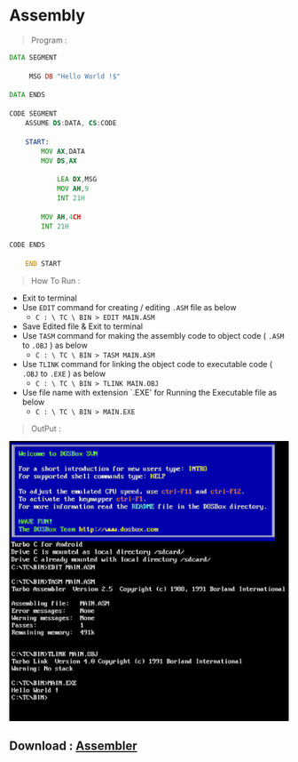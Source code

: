 # Assembly

> Program :

```asm
DATA SEGMENT

     MSG DB "Hello World !$"
     
DATA ENDS

CODE SEGMENT  
    ASSUME DS:DATA, CS:CODE
    
    START:
        MOV AX,DATA
        MOV DS,AX
        
            LEA DX,MSG
            MOV AH,9
            INT 21H
        
        MOV AH,4CH
        INT 21H
        
CODE ENDS

    END START
```

> How To Run :
 
   * Exit to terminal
   * Use `EDIT` command for creating / editing `.ASM` file as below
      * `C : \ TC \ BIN > EDIT MAIN.ASM`
   * Save Edited file & Exit to terminal
   * Use `TASM` command for making the assembly code to object code ( `.ASM` to `.OBJ` ) as below
      * `C : \ TC \ BIN > TASM MAIN.ASM`
   * Use `TLINK` command for linking the object code to executable code ( `.OBJ` to `.EXE` ) as below
      * `C : \ TC \ BIN > TLINK MAIN.OBJ`
   * Use file name with extension `.EXE' for Running the Executable file as below
      * `C : \ TC \ BIN > MAIN.EXE`

> OutPut :

![Output](output.png)

<!-- ## Download : [DOS Box](DOS%20Box_1.1.1.apk?raw=true) -->
<!-- ## Download Required Files : [TC zip](TC.zip?raw=true) -->
## Download : [Assembler](Assembler_2.0.apk?raw=true)

